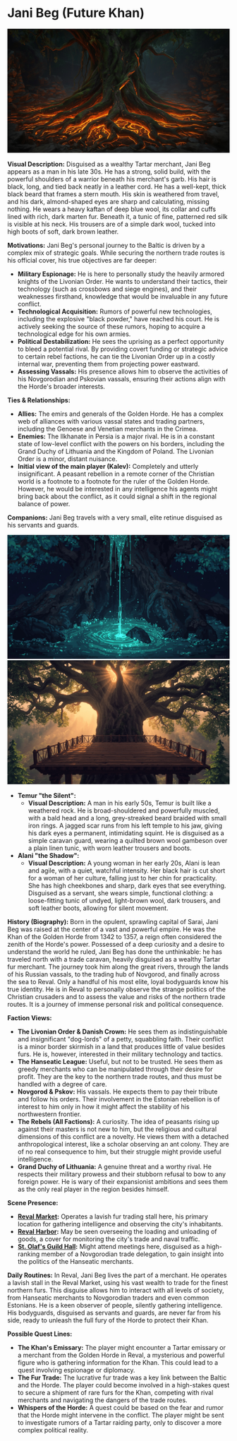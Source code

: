 # Jani Beg (Future Khan)

![alt text](../../skills/image.png)

**Visual Description:**
Disguised as a wealthy Tartar merchant, Jani Beg appears as a man in his late 30s. He has a strong, solid build, with the powerful shoulders of a warrior beneath his merchant's garb. His hair is black, long, and tied back neatly in a leather cord. He has a well-kept, thick black beard that frames a stern mouth. His skin is weathered from travel, and his dark, almond-shaped eyes are sharp and calculating, missing nothing. He wears a heavy kaftan of deep blue wool, its collar and cuffs lined with rich, dark marten fur. Beneath it, a tunic of fine, patterned red silk is visible at his neck. His trousers are of a simple dark wool, tucked into high boots of soft, dark brown leather.

**Motivations:**
Jani Beg's personal journey to the Baltic is driven by a complex mix of strategic goals. While securing the northern trade routes is his official cover, his true objectives are far deeper:
*   **Military Espionage:** He is here to personally study the heavily armored knights of the Livonian Order. He wants to understand their tactics, their technology (such as crossbows and siege engines), and their weaknesses firsthand, knowledge that would be invaluable in any future conflict.
*   **Technological Acquisition:** Rumors of powerful new technologies, including the explosive "black powder," have reached his court. He is actively seeking the source of these rumors, hoping to acquire a technological edge for his own armies.
*   **Political Destabilization:** He sees the uprising as a perfect opportunity to bleed a potential rival. By providing covert funding or strategic advice to certain rebel factions, he can tie the Livonian Order up in a costly internal war, preventing them from projecting power eastward.
*   **Assessing Vassals:** His presence allows him to observe the activities of his Novgorodian and Pskovian vassals, ensuring their actions align with the Horde's broader interests.

**Ties & Relationships:**
*   **Allies:** The emirs and generals of the Golden Horde. He has a complex web of alliances with various vassal states and trading partners, including the Genoese and Venetian merchants in the Crimea.
*   **Enemies:** The Ilkhanate in Persia is a major rival. He is in a constant state of low-level conflict with the powers on his borders, including the Grand Duchy of Lithuania and the Kingdom of Poland. The Livonian Order is a minor, distant nuisance.
*   **Initial view of the main player (Kalev):** Completely and utterly insignificant. A peasant rebellion in a remote corner of the Christian world is a footnote to a footnote for the ruler of the Golden Horde. However, he would be interested in any intelligence his agents might bring back about the conflict, as it could signal a shift in the regional balance of power.

**Companions:**
Jani Beg travels with a very small, elite retinue disguised as his servants and guards.

![alt text](../../skills/image-1.png)
![alt text](../../skills/image-2.png)
*   **Temur "the Silent":**
    *   **Visual Description:** A man in his early 50s, Temur is built like a weathered rock. He is broad-shouldered and powerfully muscled, with a bald head and a long, grey-streaked beard braided with small iron rings. A jagged scar runs from his left temple to his jaw, giving his dark eyes a permanent, intimidating squint. He is disguised as a simple caravan guard, wearing a quilted brown wool gambeson over a plain linen tunic, with worn leather trousers and boots.
*   **Alani "the Shadow":**
    *   **Visual Description:** A young woman in her early 20s, Alani is lean and agile, with a quiet, watchful intensity. Her black hair is cut short for a woman of her culture, falling just to her chin for practicality. She has high cheekbones and sharp, dark eyes that see everything. Disguised as a servant, she wears simple, functional clothing: a loose-fitting tunic of undyed, light-brown wool, dark trousers, and soft leather boots, allowing for silent movement.

**History (Biography):**
Born in the opulent, sprawling capital of Sarai, Jani Beg was raised at the center of a vast and powerful empire. He was the Khan of the Golden Horde from 1342 to 1357, a reign often considered the zenith of the Horde's power. Possessed of a deep curiosity and a desire to understand the world he ruled, Jani Beg has done the unthinkable: he has traveled north with a trade caravan, heavily disguised as a wealthy Tartar fur merchant. The journey took him along the great rivers, through the lands of his Russian vassals, to the trading hub of Novgorod, and finally across the sea to Reval. Only a handful of his most elite, loyal bodyguards know his true identity. He is in Reval to personally observe the strange politics of the Christian crusaders and to assess the value and risks of the northern trade routes. It is a journey of immense personal risk and political consequence.

**Faction Views:**
*   **The Livonian Order & Danish Crown:** He sees them as indistinguishable and insignificant "dog-lords" of a petty, squabbling faith. Their conflict is a minor border skirmish in a land that produces little of value besides furs. He is, however, interested in their military technology and tactics.
*   **The Hanseatic League:** Useful, but not to be trusted. He sees them as greedy merchants who can be manipulated through their desire for profit. They are the key to the northern trade routes, and thus must be handled with a degree of care.
*   **Novgorod & Pskov:** His vassals. He expects them to pay their tribute and follow his orders. Their involvement in the Estonian rebellion is of interest to him only in how it might affect the stability of his northwestern frontier.
*   **The Rebels (All Factions):** A curiosity. The idea of peasants rising up against their masters is not new to him, but the religious and cultural dimensions of this conflict are a novelty. He views them with a detached anthropological interest, like a scholar observing an ant colony. They are of no real consequence to him, but their struggle might provide useful intelligence.
*   **Grand Duchy of Lithuania:** A genuine threat and a worthy rival. He respects their military prowess and their stubborn refusal to bow to any foreign power. He is wary of their expansionist ambitions and sees them as the only real player in the region besides himself.

**Scene Presence:**
*   **[Reval Market](../../scenes/revel_central_quarter/market_civic_quarter/market.md):** Operates a lavish fur trading stall here, his primary location for gathering intelligence and observing the city's inhabitants.
*   **[Reval Harbor](../../scenes/revel_north_oleviste/harbor.md):** May be seen overseeing the loading and unloading of goods, a cover for monitoring the city's trade and naval traffic.
*   **[St. Olaf's Guild Hall](../../scenes/revel_north_west_quarter_merchants/st_olafs_guild_hall.md):** Might attend meetings here, disguised as a high-ranking member of a Novgorodian trade delegation, to gain insight into the politics of the Hanseatic merchants.

**Daily Routines:**
In Reval, Jani Beg lives the part of a merchant. He operates a lavish stall in the Reval Market, using his vast wealth to trade for the finest northern furs. This disguise allows him to interact with all levels of society, from Hanseatic merchants to Novgorodian traders and even common Estonians. He is a keen observer of people, silently gathering intelligence. His bodyguards, disguised as servants and guards, are never far from his side, ready to unleash the full fury of the Horde to protect their Khan.

**Possible Quest Lines:**
*   **The Khan's Emissary:** The player might encounter a Tartar emissary or a merchant from the Golden Horde in Reval, a mysterious and powerful figure who is gathering information for the Khan. This could lead to a quest involving espionage or diplomacy.
*   **The Fur Trade:** The lucrative fur trade was a key link between the Baltic and the Horde. The player could become involved in a high-stakes quest to secure a shipment of rare furs for the Khan, competing with rival merchants and navigating the dangers of the trade routes.
*   **Whispers of the Horde:** A quest could be based on the fear and rumor that the Horde might intervene in the conflict. The player might be sent to investigate rumors of a Tartar raiding party, only to discover a more complex political reality.

